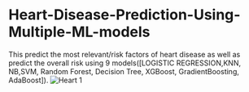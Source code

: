 
# Heart-Disease-Prediction-Using-Multiple-ML-models
 This predict the most relevant/risk factors of heart disease as well as predict the overall risk using 9 models([LOGISTIC REGRESSION,KNN, NB,SVM, Random Forest, Decision Tree, XGBoost, GradientBoosting, AdaBoost]).
![Heart 1](https://github.com/user-attachments/assets/836f3a81-94f3-40b4-b0a7-9168ee575ce7)
